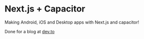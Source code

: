 # Next.js + Capacitor

Making Android, iOS and Desktop apps with Next.js and capacitor!

Done for a blog at [dev.to](https://dev.to/k4u5h4l/configure-next-js-for-cross-platform-development-with-capacitor-js-ai2)
